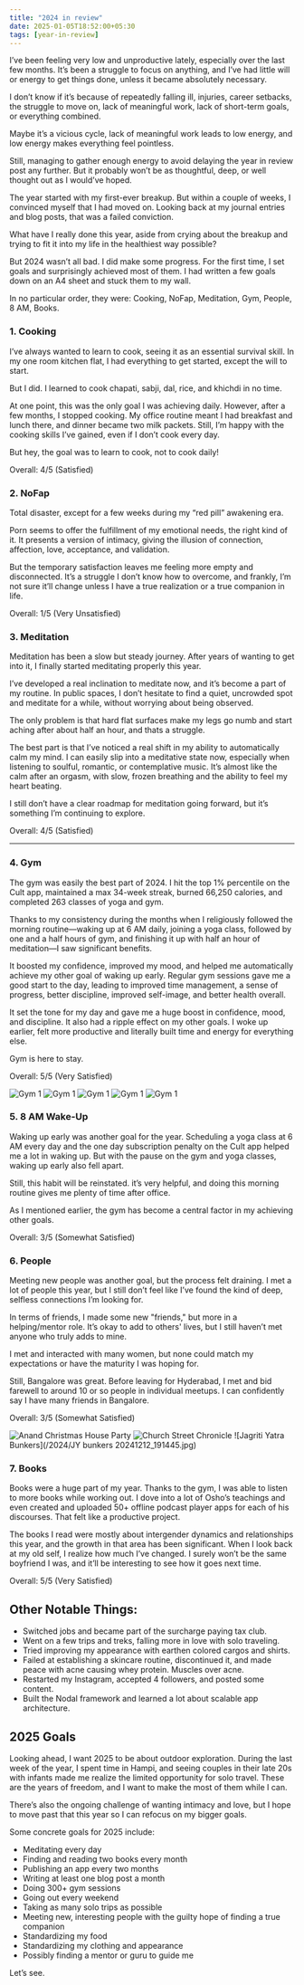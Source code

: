 ```yaml
---
title: "2024 in review"
date: 2025-01-05T18:52:00+05:30
tags: [year-in-review]
---  
```


I’ve been feeling very low and unproductive lately, especially over the last few months. It’s been a struggle to focus on anything, and I’ve had little will or energy to get things done, unless it became absolutely necessary.

I don’t know if it’s because of repeatedly falling ill, injuries, career setbacks, the struggle to move on, lack of meaningful work, lack of short-term goals, or everything combined. 

Maybe it’s a vicious cycle, lack of meaningful work leads to low energy, and low energy makes everything feel pointless.

Still, managing to gather enough energy to avoid delaying the year in review post any further. But it probably won’t be as thoughtful, deep, or well thought out as I would’ve hoped.




The year started with my first-ever breakup. But within a couple of weeks, I convinced myself that I had moved on. Looking back at my journal entries and blog posts, that was a failed conviction.

What have I really done this year, aside from crying about the breakup and trying to fit it into my life in the healthiest way possible?


But 2024 wasn’t all bad. I did make some progress. For the first time, I set goals and surprisingly achieved most of them. I had written a few goals down on an A4 sheet and stuck them to my wall.

In no particular order, they were: Cooking, NoFap, Meditation, Gym, People, 8 AM, Books.


### 1. **Cooking**

I’ve always wanted to learn to cook, seeing it as an essential survival skill. In my one room kitchen flat, I had everything to get started, except the will to start.

But I did. I learned to cook chapati, sabji, dal, rice, and khichdi in no time.

At one point, this was the only goal I was achieving daily. However, after a few months, I stopped cooking. My office routine meant I had breakfast and lunch there, and dinner became two milk packets. Still, I’m happy with the cooking skills I’ve gained, even if I don’t cook every day. 

But hey, the goal was to learn to cook, not to cook daily!

Overall: 4/5 (Satisfied)


### 2. **NoFap**

Total disaster, except for a few weeks during my “red pill” awakening era.

Porn seems to offer the fulfillment of my emotional needs, the right kind of it. It presents a version of intimacy, giving the illusion of connection, affection, love, acceptance, and validation.

But the temporary satisfaction leaves me feeling more empty and disconnected. It’s a struggle I don’t know how to overcome, and frankly, I’m not sure it’ll change unless I have a true realization or a true companion in life.

Overall: 1/5 (Very Unsatisfied)

### 3. **Meditation**

Meditation has been a slow but steady journey. After years of wanting to get into it, I finally started meditating properly this year.

I’ve developed a real inclination to meditate now, and it’s become a part of my routine. In public spaces, I don’t hesitate to find a quiet, uncrowded spot and meditate for a while, without worrying about being observed.

The only problem is that hard flat surfaces make my legs go numb and start aching after about half an hour, and thats a struggle.

The best part is that I’ve noticed a real shift in my ability to automatically calm my mind. I can easily slip into a meditative state now, especially when listening to soulful, romantic, or contemplative music. It’s almost like the calm after an orgasm, with slow, frozen breathing and the ability to feel my heart beating.

I still don’t have a clear roadmap for meditation going forward, but it’s something I’m continuing to explore.

Overall: 4/5 (Satisfied)

---

### 4. **Gym**

The gym was easily the best part of 2024. I hit the top 1% percentile on the Cult app, maintained a max 34-week streak, burned 66,250 calories, and completed 263 classes of yoga and gym.

Thanks to my consistency during the months when I religiously followed the morning routine—waking up at 6 AM daily, joining a yoga class, followed by one and a half hours of gym, and finishing it up with half an hour of meditation—I saw significant benefits.

It boosted my confidence, improved my mood, and helped me automatically achieve my other goal of waking up early. Regular gym sessions gave me a good start to the day, leading to improved time management, a sense of progress, better discipline, improved self-image, and better health overall.

It set the tone for my day and gave me a huge boost in confidence, mood, and discipline. It also had a ripple effect on my other goals. I woke up earlier, felt more productive and literally built time and energy for everything else.

Gym is here to stay.

Overall: 5/5 (Very Satisfied)

![Gym 1](/2024/IMG20241103195158.webp)
![Gym 1](/2024/IMG20241004092525.webp)
![Gym 1](/2024/IMG20240814080631.webp)
![Gym 1](/2024/IMG20240606091020.webp)
![Gym 1](/2024/IMG20240422065838.webp)

### 5. **8 AM Wake-Up**

Waking up early was another goal for the year. Scheduling a yoga class at 6 AM every day and the one day subscription penalty on the Cult app helped me a lot in waking up. But with the pause on the gym and yoga classes, waking up early also fell apart.

Still, this habit will be reinstated. it’s very helpful, and doing this morning routine gives me plenty of time after office.

As I mentioned earlier, the gym has become a central factor in my achieving other goals.

Overall: 3/5 (Somewhat Satisfied)


### 6. **People**

Meeting new people was another goal, but the process felt draining. I met a lot of people this year, but I still don’t feel like I’ve found the kind of deep, selfless connections I’m looking for.

In terms of friends, I made some new "friends," but more in a helping/mentor role. It’s okay to add to others' lives, but I still haven’t met anyone who truly adds to mine.

I met and interacted with many women, but none could match my expectations or have the maturity I was hoping for.

Still, Bangalore was great. Before leaving for Hyderabad, I met and bid farewell to around 10 or so people in individual meetups. I can confidently say I have many friends in Bangalore.

Overall: 3/5 (Somewhat Satisfied)

![Anand Christmas House Party](/2024/IMG-20241221-WA0000~01.jpg)
![Church Street Chronicle](/2024/IMG20240824191041.webp)
![Jagriti Yatra Bunkers](/2024/JY bunkers 20241212_191445.jpg)


### 7. **Books**

Books were a huge part of my year. Thanks to the gym, I was able to listen to more books while working out. I dove into a lot of Osho’s teachings and even created and uploaded 50+ offline podcast player apps for each of his discourses. That felt like a productive project.

The books I read were mostly about intergender dynamics and relationships this year, and the growth in that area has been significant. When I look back at my old self, I realize how much I’ve changed. I surely won’t be the same boyfriend I was, and it’ll be interesting to see how it goes next time.

Overall: 5/5 (Very Satisfied)


## Other Notable Things:

- Switched jobs and became part of the surcharge paying tax club.
- Went on a few trips and treks, falling more in love with solo traveling.
- Tried improving my appearance with earthen colored cargos and shirts.
- Failed at establishing a skincare routine, discontinued it, and made peace with acne causing whey protein. Muscles over acne.
- Restarted my Instagram, accepted 4 followers, and posted some content.
- Built the Nodal framework and learned a lot about scalable app architecture.


## 2025 Goals

Looking ahead, I want 2025 to be about outdoor exploration. During the last week of the year, I spent time in Hampi, and seeing couples in their late 20s with infants made me realize the limited opportunity for solo travel. These are the years of freedom, and I want to make the most of them while I can.

There’s also the ongoing challenge of wanting intimacy and love, but I hope to move past that this year so I can refocus on my bigger goals.

Some concrete goals for 2025 include:

- Meditating every day
- Finding and reading two books every month
- Publishing an app every two months
- Writing at least one blog post a month
- Doing 300+ gym sessions
- Going out every weekend
- Taking as many solo trips as possible
- Meeting new, interesting people with the guilty hope of finding a true companion
- Standardizing my food
- Standardizing my clothing and appearance
- Possibly finding a mentor or guru to guide me

Let’s see.
